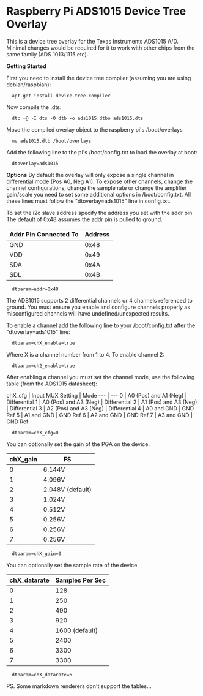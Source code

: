 Raspberry Pi ADS1015 Device Tree Overlay
==
This is a device tree overlay for the Texas Instruments ADS1015 A/D. Minimal changes would be required for it to work with other chips from the same family (ADS 1013/1115 etc).

**Getting Started**

First you need to install the device tree compiler (assuming you are using debian/raspbian):

```
  apt-get install device-tree-compiler
```

Now compile the .dts:

```
  dtc -@ -I dts -O dtb -o ads1015.dtbo ads1015.dts
```

Move the compiled overlay object to the raspberry pi's /boot/overlays

```
  mv ads1015.dtb /boot/overlays
```

Add the following line to the pi's /boot/config.txt to load the overlay at boot:

```
  dtoverlay=ads1015
```

**Options**
By default the overlay will only expose a single channel in differential mode (Pos A0, Neg A1). To expose other channels, change the channel configurations, change the sample rate or change the amplifier gain/scale you need to set some additional options in /boot/config.txt. All these lines must follow the "dtoverlay=ads1015" line in config.txt.

To set the i2c slave address specify the address you set with the addr pin. The default of 0x48 assumes the addr pin is pulled to ground.

Addr Pin Connected To | Address 
--- | ---
GND | 0x48
VDD | 0x49
SDA | 0x4A
SDL | 0x4B

```
  dtparam=addr=0x48
```

The ADS1015 supports 2 differential channels or 4 channels referenced to ground. You must ensure you enable and configure channels properly as misconfigured channels will have undefined/unexpected results.

To enable a channel add the following line to your /boot/config.txt after the "dtoverlay=ads1015" line:

```
  dtparam=chX_enable=true
```

Where X is a channel number from 1 to 4. To enable channel 2:

```
  dtparam=ch2_enable=true
```

After enabling a channel you must set the channel mode, use the following table (from the ADS1015 datasheet):

chX_cfg | Input MUX Setting | Mode
--- | ---
0 | A0 (Pos) and A1 (Neg) | Differential
1 | A0 (Pos) and A3 (Neg) | Differential
2 | A1 (Pos) and A3 (Neg) | Differential
3 | A2 (Pos) and A3 (Neg) | Differential
4 | A0 and GND | GND Ref
5 | A1 and GND | GND Ref
6 | A2 and GND | GND Ref
7 | A3 and GND | GND Ref

```
  dtparam=chX_cfg=0
```

You can optionally set the gain of the PGA on the device.

chX_gain | FS
--- | ---
0 | 6.144V
1 | 4.096V
2 | 2.048V (default)
3 | 1.024V
4 | 0.512V
5 | 0.256V
6 | 0.256V
7 | 0.256V

```
  dtparam=chX_gain=0
```

You can optionally set the sample rate of the device

chX_datarate | Samples Per Sec
--- | ---
0 | 128
1 | 250
2 | 490
3 | 920
4 | 1600 (default)
5 | 2400
6 | 3300
7 | 3300

```
  dtparam=chX_datarate=6
```

PS. Some markdown renderers don't support the tables...
